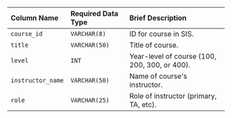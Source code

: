 | Column Name | Required Data Type | Brief Description |
| :--- | :--- | :--- |
| `course_id` | `VARCHAR(8)` | ID for course in SIS. |
| `title` | `VARCHAR(50)` | Title of course. |
| `level` | `INT` | Year-level of course (100, 200, 300, or 400). |
| `instructor_name` | `VARCHAR(50)` | Name of course's instructor. |
| `role` | `VARCHAR(25)` | Role of instructor (primary, TA, etc). |